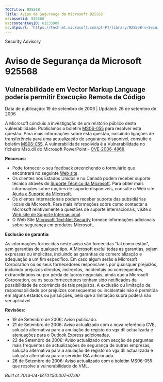 ```yaml
---
TOCTitle: 925568
Title: Aviso de Segurança da Microsoft 925568
ms:assetid: 925568
ms:contentKeyID: 61233909
ms:mtpsurl: 'https://technet.microsoft.com/pt-PT/library/925568(v=Security.10)'
---
```


Security Advisory

Aviso de Segurança da Microsoft 925568
======================================

Vulnerabilidade em Vector Markup Language poderia permitir Execução Remota de Código
------------------------------------------------------------------------------------

Data de publicação: 19 de setembro de 2006 | Updated: 26 de setembro de 2006

A Microsoft concluiu a investigação de um relatório público desta vulnerabilidade. Publicámos o boletim [MS06-055](http://www.microsoft.com/portugal/technet/seguranca/boletins/ms06-055.mspx) para resolver esta questão. Para mais informações sobre esta questão, incluindo ligações de transferência para uma actualização de segurança disponível, consulte o boletim [MS06-055](http://www.microsoft.com/portugal/technet/seguranca/boletins/ms06-055.mspx). A vulnerabilidade resolvida é a Vulnerabilidade no ficheiro Mso.dll do Microsoft PowerPoint - [CVE-2006-4868](http://www.cve.mitre.org/cgi-bin/cvename.cgi?name=cve-2006-4868).

**Recursos:**

-   Pode fornecer o seu feedback preenchendo o formulário que encontrará no seguinte [Web site](https://support.microsoft.com/common/survey.aspx?scid=sw;en;1257&amp;showpage=1&amp;ws=technet&amp;sd=tech).
-   Os clientes nos Estados Unidos e no Canadá podem receber suporte técnico através do [Suporte Técnico da Microsoft](http://go.microsoft.com/fwlink/?linkid=21131). Para obter mais informações sobre opções de suporte disponíveis, consulte o Web site [Ajuda e Suporte da Microsoft](http://support.microsoft.com/).
-   Os clientes internacionais podem receber suporte das subsidiárias locais da Microsoft. Para mais informações sobre como contactar a Microsoft relativamente a questões de suporte internacionais, visite o [Web site de Suporte Internacional](http://go.microsoft.com/fwlink/?linkid=21155).
-   O Web Site [Microsoft TechNet Security](http://go.microsoft.com/fwlink/?linkid=21132) fornece informações adicionais sobre segurança em produtos Microsoft.

**Exclusão de garantia:**

As informações fornecidas neste aviso são fornecidas "tal como estão", sem garantias de qualquer tipo. A Microsoft exclui todas as garantias, sejam expressas ou implícitas, incluindo as garantias de comercialização e adequação a um fim específico. Em caso algum serão a Microsoft Corporation ou os seus fornecedores responsáveis por quaisquer prejuízos, incluindo prejuízos directos, indirectos, incidentais ou consequentes, extraordinários ou por perda de lucros negociais, ainda que a Microsoft Corporation, ou os seus fornecedores tenham sido notificados da possibilidade de ocorrência de tais prejuízos. A exclusão ou limitação de responsabilidade por prejuízos consequentes ou incidentais não é permitida em alguns estados ou jurisdições, pelo que a limitação supra poderá não ser aplicável.

**Revisões:**

-   19 de Setembro de 2006: Aviso publicado.
-   21 de Setembro de 2006: Aviso actualizado com a nova referência CVE, solução alternativa para a anulação de registo do vgx.dll actualizada e atenuações para o Outlook Express adicionadas.
-   22 de Setembro de 2006: Aviso actualizado com secção de perguntas mais frequentes de actualizações de segurança de outras empresas, solução alternativa para a anulação de registo do vgx.dll actualizada e solução alternativa para o servidor ISA adicionada.
-   26 de Setembro de 2006: Aviso actualizado com o boletim MS06-055 que resolve a vulnerabilidade do VML.

*Built at 2014-04-18T01:50:00Z-07:00*
